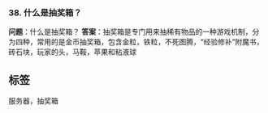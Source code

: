 ### 38. 什么是抽奖箱？
**问题**：什么是抽奖箱？
**答案**：抽奖箱是专门用来抽稀有物品的一种游戏机制，分为四种，常用的是金币抽奖箱，包含金粒，铁粒，不死图腾，“经验修补”附魔书，砖石块，玩家的头，马鞍，苹果和粘液球

## 标签
服务器，抽奖箱